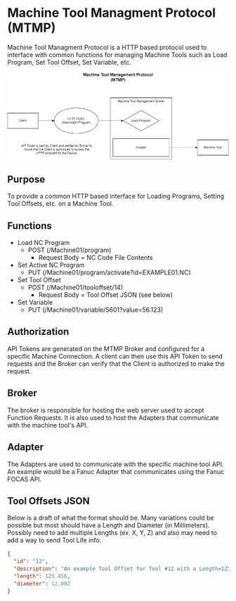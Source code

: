 # Machine Tool Managment Protocol (MTMP)
Machine Tool Managment Protocol is a HTTP based protocol used to interface with common functions for managing Machine Tools such as Load Program, Set Tool Offset, Set Variable, etc.

![Protocol_Diagram](MTMP-Diagram-01.png)

## Purpose
To provide a common HTTP based interface for Loading Programs, Setting Tool Offsets, etc. on a Machine Tool.

## Functions
- Load NC Program
  - POST (/Machine01/program)
    - Request Body = NC Code File Contents
- Set Active NC Program
  - PUT (/Machine01/program/activate?id=EXAMPLE01.NC)
- Set Tool Offset
  - POST (/Machine01/tooloffset/14)
    - Request Body = Tool Offset JSON (see below)
- Set Variable
  - PUT (/Machine01/variable/5601?value=56.123)
  
## Authorization
API Tokens are generated on the MTMP Broker and configured for a specific Machine Connection. A client can then use this API Token to send requests and the Broker can verify that the Client is authorized to make the request.

## Broker
The broker is responsible for hosting the web server used to accept Function Requests. It is also used to host the Adapters that communicate with the machine tool's API.

## Adapter
The Adapters are used to communicate with the specific machine tool API. An example would be a Fanuc Adapter that communicates using the Fanuc FOCAS API.

## Tool Offsets JSON
Below is a draft of what the format should be. Many variations could be possible but most should have a Length and Diameter (in Millimeters). Possibly need to add multiple Lengths (ex. X, Y, Z) and also may need to add a way to send Tool Life info.
```json
{
  "id": "12",
  "description": "An example Tool Offset for Tool #12 with a Length=125.456 and a Diameter=12.002",
  "length": 125.456,
  "diameter": 12.002
}
```


